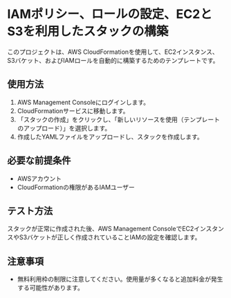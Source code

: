 # IAMポリシー、ロールの設定、EC2とS3を利用したスタックの構築

このプロジェクトは、AWS CloudFormationを使用して、EC2インスタンス、S3バケット、およびIAMロールを自動的に構築するためのテンプレートです。

## 使用方法

1. AWS Management Consoleにログインします。
2. CloudFormationサービスに移動します。
3. 「スタックの作成」をクリックし、「新しいリソースを使用（テンプレートのアップロード）」を選択します。
4. 作成したYAMLファイルをアップロードし、スタックを作成します。

## 必要な前提条件

- AWSアカウント
- CloudFormationの権限があるIAMユーザー

## テスト方法

スタックが正常に作成された後、AWS Management ConsoleでEC2インスタンスやS3バケットが正しく作成されていることIAMの設定を確認します。

## 注意事項

- 無料利用枠の制限に注意してください。使用量が多くなると追加料金が発生する可能性があります。
